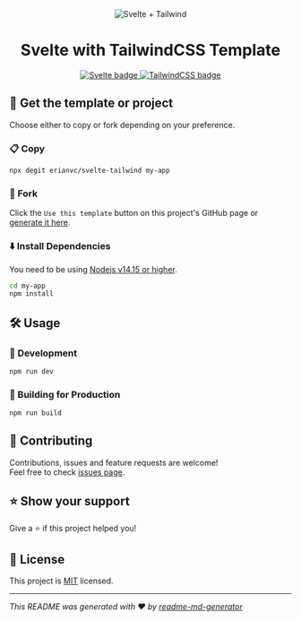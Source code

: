<div align="center">
  <img alt="Svelte + Tailwind" title="Svelte + Tailwind" src="https://repository-images.githubusercontent.com/238350141/7483b200-5130-11eb-9779-2ed5ec2d2734" />
</div>

<h1 align="center">Svelte with TailwindCSS Template</h1>
<div align="center">
    <a target="_blank" href="https://svelte.dev/">
        <img title="Svelte" alt="Svelte badge" src="https://img.shields.io/endpoint?url=https%3A%2F%2Ferianvc.github.io%2Fapi%2Fsvelte-tailwind%2Fbadges%2Fsvelte%2F" />
    </a>
    <a target="_blank" href="https://tailwindcss.com/">
        <img title="TailwindCSS" alt="TailwindCSS badge" src="https://img.shields.io/endpoint?url=https%3A%2F%2Ferianvc.github.io%2Fapi%2Fsvelte-tailwind%2Fbadges%2Ftailwindcss%2F" />
    </a>
</div>

## 🐑 Get the template or project
Choose either to copy or fork depending on your preference.

### 📋 Copy
```bash
npx degit erianvc/svelte-tailwind my-app
```

### 🍴 Fork
Click the `Use this template` button on this project's GitHub page or [generate it here](https://github.com/erianvc/svelte-tailwind/generate).

### ⬇️ Install Dependencies
You need to be using [Nodejs v14.15 or higher](https://nodejs.org/es/download/).

```bash
cd my-app
npm install
```

## 🛠 Usage

### 🧪 Development
```bash
npm run dev
```

### 🔨 Building for Production
```bash
npm run build
```

## 🤝 Contributing

Contributions, issues and feature requests are welcome!<br />Feel free to check [issues page](https://github.com/erianvc/svelte-tailwind/issues).

## ⭐️ Show your support

Give a ⭐️ if this project helped you!

## 📝 License

This project is [MIT](https://github.com/erianvc/svelte-tailwind/blob/main/LICENSE) licensed.

***
_This README was generated with ❤️ by [readme-md-generator](https://github.com/kefranabg/readme-md-generator)_
